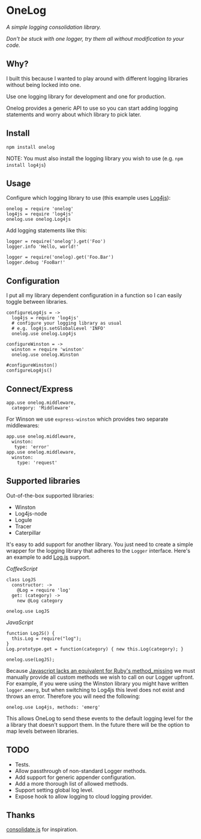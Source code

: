 # OneLog

*A simple logging consolidation library.*

*Don't be stuck with one logger, try them all without modification to your code.*

## Why?

I built this because I wanted to play around with different logging libraries without being locked into one.

Use one logging library for development and one for production.

Onelog provides a generic API to use so you can start adding logging statements and worry about which library to pick later.

## Install

    npm install onelog

NOTE: You must also install the logging library you wish to use (e.g. `npm install log4js`)
    
## Usage

Configure which logging library to use (this example uses [Log4js](https://github.com/nomiddlename/log4js-node)):

    onelog = require 'onelog'
    log4js = require 'log4js'
    onelog.use onelog.Log4js
    
Add logging statements like this:

    logger = require('onelog').get('Foo')
    logger.info 'Hello, world!'
    
    logger = require('onelog).get('Foo.Bar')
    logger.debug 'FooBar!'
    
## Configuration

I put all my library dependent configuration in a function so I can easily toggle between libraries.

    configureLog4js = ->
      log4js = require 'log4js'
      # configure your logging library as usual
      # e.g. log4js.setGlobalLevel 'INFO'
      onelog.use onelog.Log4js

    configureWinston = ->
      winston = require 'winston'
      onelog.use onelog.Winston
    
    #configureWinston()
    configureLog4js()

## Connect/Express

    app.use onelog.middleware,
      category: 'Middleware'
    
For Winson we use `express-winston` which provides two separate middlewares:

    app.use onelog.middleware,
      winston:
       type: 'error'
    app.use onelog.middleware,
      winston:
        type: 'request'
            
       
## Supported libraries

Out-of-the-box supported libraries:

* Winston
* Log4js-node
* Logule
* Tracer
* Caterpillar

It's easy to add support for another library. You just need to create a simple wrapper for the logging library that adheres to the `Logger` interface. Here's an example to add [Log.js](https://github.com/visionmedia/log.js/) support.

*CoffeeScript*

    class LogJS
      constructor: ->
        @Log = require 'log'
      get: (category) ->
        new @Log category
            
    onelog.use LogJS

*JavaScript*
            
    function LogJS() {
      this.Log = require("log");
    }
    Log.prototype.get = function(category) { new this.Log(category); }

    onelog.use(LogJS);

Because [Javascript lacks an equivalent for Ruby's method_missing](http://stackoverflow.com/questions/9779624/does-javascript-have-something-like-rubys-method-missing-feature) we must manually provide all custom methods we wish to call on our Logger upfront. For example, if you were using the Winston library you might have written `logger.emerg`, but when switching to Log4js this level does not exist and throws an error. Therefore you will need the following:

    onelog.use Log4js, methods: 'emerg'
    
This allows OneLog to send these events to the default logging level for the a library that doesn't support them. In the future there will be the option to map levels between libraries.

## TODO

* Tests.
* Allow passthrough of non-standard Logger methods.
* Add support for generic appender configuration.
* Add a more thorough list of allowed methods.
* Support setting global log level.
* Expose hook to allow logging to cloud logging provider.

## Thanks

[consolidate.js](https://github.com/visionmedia/consolidate.js) for inspiration.
